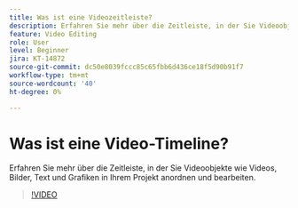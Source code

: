 ```yaml
---
title: Was ist eine Videozeitleiste?
description: Erfahren Sie mehr über die Zeitleiste, in der Sie Videoobjekte anordnen und bearbeiten
feature: Video Editing
role: User
level: Beginner
jira: KT-14872
source-git-commit: dc50e8039fccc85c65fbb6d436ce18f5d90b91f7
workflow-type: tm+mt
source-wordcount: '40'
ht-degree: 0%

---
```


# Was ist eine Video-Timeline?

Erfahren Sie mehr über die Zeitleiste, in der Sie Videoobjekte wie Videos, Bilder, Text und Grafiken in Ihrem Projekt anordnen und bearbeiten.

>[!VIDEO](https://video.tv.adobe.com/v/3427090?quality=12&learn=on&hidetitle=true)
